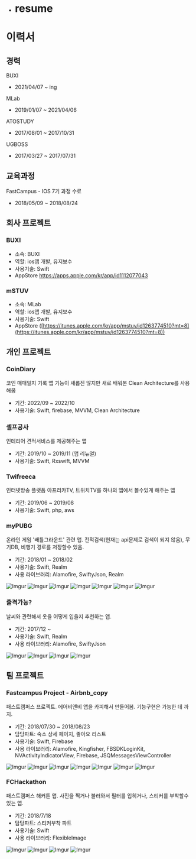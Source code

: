 * # resume
# 이력서


## 경력

BUXI
* 2021/04/07 ~ ing

MLab
* 2019/01/07 ~ 2021/04/06

ATOSTUDY
* 2017/08/01 ~ 2017/10/31

UGBOSS
* 2017/03/27 ~ 2017/07/31

## 교육과정
FastCampus - IOS 7기 과정 수료
* 2018/05/09 ~ 2018/08/24

## 회사 프로젝트
### BUXI
* 소속: BUXI
* 역할: ios앱 개발, 유지보수
* 사용기술: Swift
* AppStore https://apps.apple.com/kr/app/id1112077043

### mSTUV
* 소속: MLab
* 역할: ios앱 개발, 유지보수
* 사용기술: Swift
* AppStore ([https://itunes.apple.com/kr/app/mstuv/id1263774510?mt=8](https://itunes.apple.com/kr/app/mstuv/id1263774510?mt=8))

## 개인 프로젝트

### CoinDiary
코인 매매일지 기록 앱
기능이 새롭진 않지만 새로 배워본 Clean Architecture를 사용해봄
* 기간: 2022/09 ~ 2022/10
* 사용기술: Swift, firebase, MVVM, Clean Architecture

### 셀프공사
인테리어 견적서비스를 제공해주는 앱
* 기간: 2019/10 ~ 2019/11 (앱 리뉴얼)
* 사용기술: Swift, Rxswift, MVVM

### Twifreeca
인터넷방송 플랫폼 아프리카TV, 트위치TV를 하나의 앱에서 볼수있게 해주는 앱
* 기간: 2019/06 ~ 2019/08
* 사용기술: Swift, php, aws

### myPUBG
온라인 게임 '배틀그라운드' 관련 앱. 전적검색(현재는 api문제로 검색이 되지 않음), 무기DB, 비행기 경로를 저장할수 있음.
* 기간: 2018/01 ~ 2018/02
* 사용기술: Swift, Realm
* 사용 라이브러리: Alamofire, SwiftyJson, Realm

![Imgur](https://i.imgur.com/EnJ5pd5.jpg) ![Imgur](https://i.imgur.com/STFq4FA.jpg) ![Imgur](https://i.imgur.com/TY8xtJA.jpg) ![Imgur](https://i.imgur.com/Or7FCIt.jpg) ![Imgur](https://i.imgur.com/YJvHtPR.jpg) ![Imgur](https://i.imgur.com/GQVh1eF.jpg) ![Imgur](https://i.imgur.com/uIaSxxK.jpg)

### 출격가능?
날씨와 관련해서 옷을 어떻게 입을지 추천하는 앱.
* 기간: 2017/12 ~ 
* 사용기술: Swift, Realm
* 사용 라이브러리: Alamofire, SwiftyJson 

![Imgur](https://i.imgur.com/4weW3yX.jpg) ![Imgur](https://i.imgur.com/dhgoqRE.jpg) ![Imgur](https://i.imgur.com/bLO7rgD.jpg) ![Imgur](https://i.imgur.com/M1H9LyJ.jpg)

## 팀 프로젝트

### Fastcampus Project - Airbnb_copy
패스트캠퍼스 프로젝트. 에어비앤비 앱을 카피해서 만들어봄. 기능구현은 가능한 데 까지.
* 기간: 2018/07/30 ~ 2018/08/23
* 담당파트: 숙소 상세 페이지, 좋아요 리스트 
* 사용기술: Swift, Firebase
* 사용 라이브러리: Alamofire, Kingfisher, FBSDKLoginKit, NVActivityIndicatorView, Firebase, JSQMessagesViewController

![Imgur](https://i.imgur.com/zmbwsZ5.jpg) ![Imgur](https://i.imgur.com/IzEcrEc.jpg) ![Imgur](https://i.imgur.com/tMQsfyW.jpg) ![Imgur](https://i.imgur.com/5OpPTGT.jpg) ![Imgur](https://i.imgur.com/sDrqhhT.jpg) ![Imgur](https://i.imgur.com/dT7kxGA.jpg) ![Imgur](https://i.imgur.com/H2oQLby.jpg)


### FCHackathon
패스트캠퍼스 해커톤 앱. 사진을 찍거나 불러와서 필터를 입히거나, 스티커를 부착할수 있는 앱.
* 기간: 2018/7/18
* 담당파트: 스티커부착 파트
* 사용기술: Swift
* 사용 라이브러리: FlexibleImage

![Imgur](https://i.imgur.com/dRJ5LD5.jpg) ![Imgur](https://i.imgur.com/sgkS6js.jpg) ![Imgur](https://i.imgur.com/jJClIYS.jpg) ![Imgur](https://i.imgur.com/W6ed0xZ.jpg)

